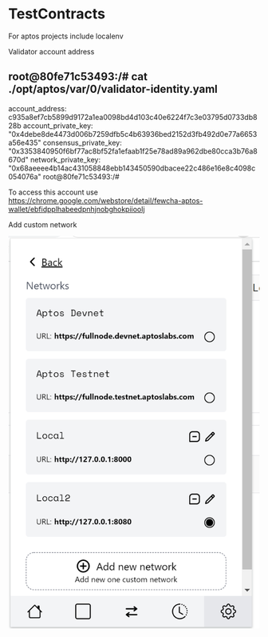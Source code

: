 # TestContracts

For aptos projects 
include localenv

Validator account address

root@80fe71c53493:/# cat ./opt/aptos/var/0/validator-identity.yaml
---
account_address: c935a8ef7cb5899d9172a1ea0098bd4d103c40e6224f7c3e03795d0733db828b
account_private_key: "0x4debe8de4473d006b7259dfb5c4b63936bed2152d3fb492d0e77a6653a56e435"
consensus_private_key: "0x3353840950f6bf77ac8bf52fa1efaab1f25e78ad89a962dbe80cca3b76a8670d"
network_private_key: "0x68aeeee4b14ac431058848ebb143450590dbacee22c486e16e8c4098c054076a"
root@80fe71c53493:/#

To access this account use https://chrome.google.com/webstore/detail/fewcha-aptos-wallet/ebfidpplhabeedpnhjnobghokpiioolj

Add custom network


![Alt text](CaptureLocalWallet.PNG?raw=true "Title")
